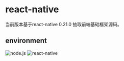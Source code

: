 # react-native

当前版本基于react-native 0.21.0 抽取前端基础框架源码。

## environment

![node.js](https://img.shields.io/badge/node.js-%3E=_4.0.0-green.svg?style=flat-square)
![react-native](https://img.shields.io/badge/react--native-%3D_0.21.0-green.svg)
